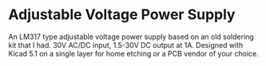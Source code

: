 # Adjustable Voltage Power Supply
An LM317 type adjustable voltage power supply based on an old soldering kit that I had. 30V AC/DC input, 1.5-30V DC output at 1A.
Designed with Kicad 5.1 on a single layer for home etching or a PCB vendor of your choice.